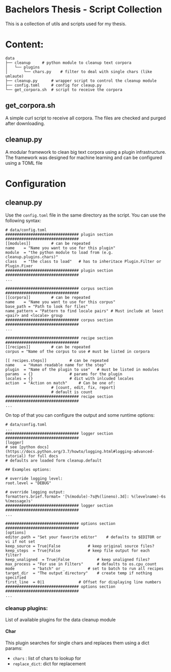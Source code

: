# Bachelors Thesis - Script Collection
This is a collection of utils and scripts used for my thesis.

# Content:
```
data
├── cleanup		# python module to cleanup text corpora
│   └── plugins
│       └── chars.py	# filter to deal with single chars (like umlaute)
├── cleanup.py		# wrapper script to control the cleanup module
├── config.toml		# config for cleaup.py
└── get_corpora.sh	# script to receive the corpora
```

## get\_corpora.sh
A simple curl script to receive all corpora.
The files are checked and purged after downloading.

## cleanup.py
A modular framework to clean big text corpora using a plugin infrastructure.
The framework was designed for machine learning and can be configured using a TOML file

# Configuration
## cleanup.py
Use the `config.toml` file in the same directory as the script.
You can use the following syntax:
```
# data/config.toml
################################ plugin section ################################
[[modules]]			# can be repeated
name	= "Name you want to use for this plugin"
module	= "the python module to load from (e.g. cleanup.plugins.chars)"
class	= "the class to load"	# has to inheritace Plugin.Filter or Plugin.Fixer
################################ plugin section ################################
...

################################ corpus section ################################
[[corpora]]			# can be repeated
name	= "Name you want to use for this corpus"
base_path = "Path to look for files"
name_pattern = "Pattern to find locale pairs" # Must include at least <pair> and <locale> group
################################ corpus section ################################
...

################################ recipe section ################################
[[recipes]]			# can be repeated
corpus = "Name of the corpus to use	# must be listed in corpora

[[ recipes.steps]]			# can be repeated
name	= "Human readable name for the step"
plugin	= "Name of the plugin to use"	# must be listed in modules
params 	= {}				# params for the plugin
locales = {}				# dict with inlcuded locales
action	= "Action on match"		# Can be one of:
					# [count, edit, fix, report]
					# default is count
################################ recipe section ################################
...
```
On top of that you can configure the output and some runtime options:
```
# data/config.toml
...
################################ logger section ################################
[logger]
# see [python docs](https://docs.python.org/3.7/howto/logging.html#logging-advanced-tutorial) for full docs
# defaults are loaded form cleanup.default

## Examples options:

# override logging level:
root.level = "DEBUG"

# override logging output:
formatters.brief.format= '[%(module)-7s@%(lineno).3d]: %(levelname)-6s %(message)s'
################################ logger section ################################
...

################################ options section ################################
[options]
editor.path	= "Set your favorite editor"	# defaults to $EDITOR or vi if not set
keep_source	= True|False			# keep original source files?
keep_steps	= True|False			# keep file output for each filter?
keep_unaligned	= True|False			# keep unaligned files?
max_process	= "For use in Filters"		# defaults to os.cpu_count
mode		= "batch" or _			# set to batch to run all recipes
target_dir	= "The output directory"	# create temp if nothing specified
first_line	= 0|1				# Offset for displaying line numbers
################################ options section ################################
...
```

### cleanup plugins:
List of available plugins for the data cleanup module

#### Char
This plugin searches for single chars and replaces them using a dict
params:
- `chars`	: list of chars to lookup for
- `replace_dict`: dict for replacement
